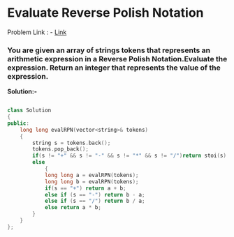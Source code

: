 # Evaluate Reverse Polish Notation

Problem Link : - [Link](https://leetcode.com/problems/evaluate-reverse-polish-notation/)

<h3>
You are given an array of strings tokens that represents an arithmetic expression in a Reverse Polish Notation.Evaluate the expression. Return an integer that represents the value of the expression.
</h3>



**Solution:-**
```C++

class Solution
{
public:
    long long evalRPN(vector<string>& tokens) 
    {
        string s = tokens.back();
        tokens.pop_back();
        if(s != "+" && s != "-" && s != "*" && s != "/")return stoi(s);
        else 
            {
            long long a = evalRPN(tokens);
            long long b = evalRPN(tokens);
            if(s == "+") return a + b;
            else if (s == "-") return b - a;
            else if (s == "/") return b / a;
            else return a * b;
        }
    }
};

```
